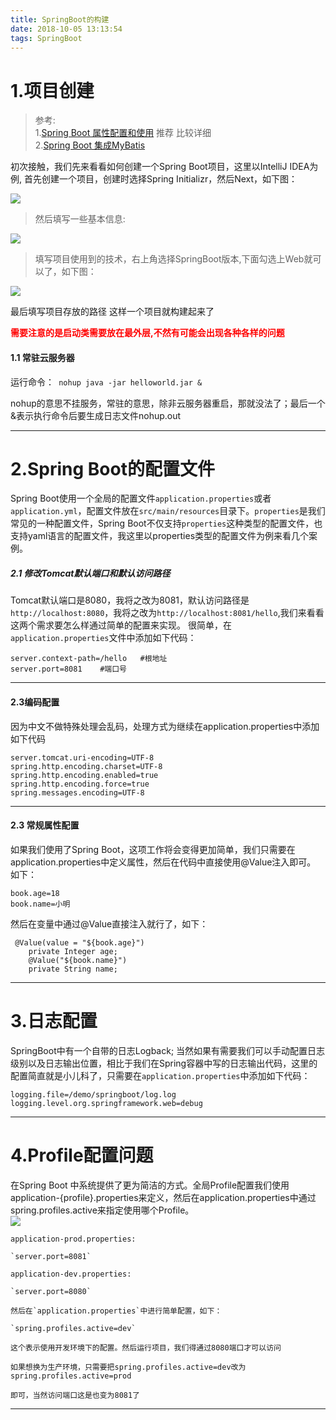 ```yaml
---
title: SpringBoot的构建
date: 2018-10-05 13:13:54
tags: SpringBoot
---
```


# 1.项目创建
>参考:  
>1.[Spring Boot 属性配置和使用](https://blog.csdn.net/isea533/article/details/50281151)  推荐 比较详细  
>2.[Spring Boot 集成MyBatis](https://blog.csdn.net/isea533/article/details/50359390)  

<!--more-->

初次接触，我们先来看看如何创建一个Spring Boot项目，这里以IntelliJ IDEA为例,
首先创建一个项目，创建时选择Spring Initializr，然后Next，如下图：

![](/img/SpringBoot/2018-10-5/SpringBoot1.png)

>然后填写一些基本信息:

![](/img/SpringBoot/2018-10-5/SpringBoot2.png)

>填写项目使用到的技术，右上角选择SpringBoot版本,下面勾选上Web就可以了，如下图：

![](/img/SpringBoot/2018-10-5/SpringBoot3.png)

最后填写项目存放的路径 这样一个项目就构建起来了

**<font color="red">需要注意的是启动类需要放在最外层,不然有可能会出现各种各样的问题</font>**

#### 1.1 常驻云服务器

运行命令：` nohup java -jar helloworld.jar &`

nohup的意思不挂服务，常驻的意思，除非云服务器重启，那就没法了；最后一个&表示执行命令后要生成日志文件nohup.out

---

# 2.Spring Boot的配置文件
Spring Boot使用一个全局的配置文件`application.properties`或者`application.yml`，配置文件放在`src/main/resources`目录下。`properties`是我们常见的一种配置文件，Spring Boot不仅支持`properties`这种类型的配置文件，也支持yaml语言的配置文件，我这里以properties类型的配置文件为例来看几个案例。

##### 2.1 修改Tomcat默认端口和默认访问路径
Tomcat默认端口是8080，我将之改为8081，默认访问路径是`http://localhost:8080`，我将之改为`http://localhost:8081/hello`,我们来看看这两个需求要怎么样通过简单的配置来实现。 
很简单，在`application.properties`文件中添加如下代码：

```
server.context-path=/hello   #根地址
server.port=8081    #端口号

```
---

#### 2.3编码配置
因为中文不做特殊处理会乱码，处理方式为继续在application.properties中添加如下代码

 ```
server.tomcat.uri-encoding=UTF-8
spring.http.encoding.charset=UTF-8
spring.http.encoding.enabled=true
spring.http.encoding.force=true
spring.messages.encoding=UTF-8
 ```

---
#### 2.3 常规属性配置
如果我们使用了Spring Boot，这项工作将会变得更加简单，我们只需要在application.properties中定义属性，然后在代码中直接使用@Value注入即可。 
如下：
```
book.age=18
book.name=小明
```


然后在变量中通过@Value直接注入就行了，如下：

```
 @Value(value = "${book.age}")
    private Integer age;
    @Value("${book.name}")
    private String name;
```

---


# 3.日志配置
SpringBoot中有一个自带的日志Logback;
当然如果有需要我们可以手动配置日志级别以及日志输出位置，相比于我们在Spring容器中写的日志输出代码，这里的配置简直就是小儿科了，只需要在`application.properties`中添加如下代码：

```
logging.file=/demo/springboot/log.log
logging.level.org.springframework.web=debug

```

---

# 4.Profile配置问题

在Spring Boot 中系统提供了更为简洁的方式。全局Profile配置我们使用application-{profile}.properties来定义，然后在application.properties中通过spring.profiles.active来指定使用哪个Profile。  
![](/img/SpringBoot/2018-10-5/SpringBoot4.png)

```
application-prod.properties:

`server.port=8081`

application-dev.properties:

`server.port=8080`

然后在`application.properties`中进行简单配置，如下：

`spring.profiles.active=dev`

这个表示使用开发环境下的配置。然后运行项目，我们得通过8080端口才可以访问

如果想换为生产环境，只需要把spring.profiles.active=dev改为spring.profiles.active=prod  

即可，当然访问端口这是也变为8081了

```

---
